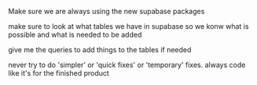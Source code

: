 Make sure we are always using the new supabase packages

make sure to look at what tables we have in supabase so we konw what is possible and what is needed to be added

give me the queries to add things to the tables if needed

never try to do 'simpler' or 'quick fixes' or 'temporary' fixes. always code like it's for the finished product
